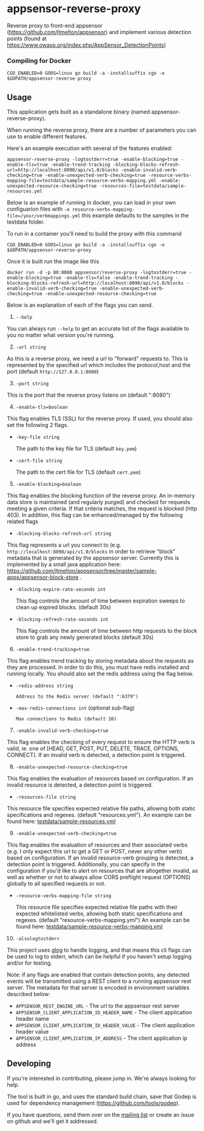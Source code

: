 # appsensor-reverse-proxy
Reverse proxy to front-end appsensor (https://github.com/jtmelton/appsensor) and implement various detection points (found at https://www.owasp.org/index.php/AppSensor_DetectionPoints)

### Compiling for Docker
```
CGO_ENABLED=0 GOOS=linux go build -a -installsuffix cgo -o $GOPATH/appsensor-reverse-proxy
```

## Usage
This application gets built as a standalone binary (named appsensor-reverse-proxy). 

When running the reverse proxy, there are a number of parameters you can use to enable different features. 

Here's an example execution with several of the features enabled: 

`appsensor-reverse-proxy -logtostderr=true -enable-blocking=true -enable-tls=true -enable-trend-tracking -blocking-blocks-refresh-url=http://localhost:8090/api/v1.0/blocks -enable-invalid-verb-checking=true -enable-unexpected-verb-checking=true -resource-verbs-mapping-file=testdata/sample-resource-verbs-mapping.yml -enable-unexpected-resource-checking=true -resources-file=testdata/sample-resources.yml`

Below is an example of running in docker, you can load in your own configuarion files with `-e resource-verbs-mapping-file=/your/verbmappings.yml` this example defaults to the samples in the testdata folder. 

To run in a container you'll need to build the proxy with this command
```
CGO_ENABLED=0 GOOS=linux go build -a -installsuffix cgo -o $GOPATH/appsensor-reverse-proxy
```

Once it is built run the image like this
```
docker run -d -p 80:8080 appsensor/reverse-proxy -logtostderr=true -enable-blocking=true -enable-tls=false -enable-trend-tracking -blocking-blocks-refresh-url=http://localhost:8090/api/v1.0/blocks -enable-invalid-verb-checking=true -enable-unexpected-verb-checking=true -enable-unexpected-resource-checking=true
```

Below is an explanation of each of the flags you can send. 

1. `--help`
   
  You can always run `--help` to get an accurate list of the flags available to you no matter what version you're running. 

2. `-url string`
   
  As this is a reverse proxy, we need a url to "forward" requests to. This is represented by the specified url which includes the protocol,host and the port (default `http://127.0.0.1:8080`)

3. `-port string`
   
  This is the port that the reverse proxy listens on (default ":8080")

4. `-enable-tls=boolean`

  This flag enables TLS (SSL) for the reverse proxy. If used, you should also set the following 2 flags.

  * `-key-file string`

    The path to the key file for TLS (default `key.pem`)

  * `-cert-file string`

    The path to the cert file for TLS (default `cert.pem`)

5. `-enable-blocking=boolean`
 
  This flag enables the blocking function of the reverse proxy. An in-memory data store is maintained (and regularly purged) and checked for requests meeting a given criteria. If that criteria matches, the request is blocked (http 403). In addition, this flag can be enhanced/managed by the following related flags

  * `-blocking-blocks-refresh-url string`

  This flag represents a url you connect to (e.g. `http://localhost:8090/api/v1.0/blocks` in order to retrieve "block" metadata that is generated by the appsensor server. Currently this is implemented by a small java application here: https://github.com/jtmelton/appsensor/tree/master/sample-apps/appsensor-block-store .

  * `-blocking-expire-rate-seconds int`

    This flag controls the amount of time between expiration sweeps to clean up expired blocks. (default 30s)

  * `-blocking-refresh-rate-seconds int`

    This flag controls the amount of time between http requests to the block store to grab any newly generated blocks (default 30s)
   
6.  `-enable-trend-tracking=true`
  
  This flag enables trend tracking by storing metadata about the requests as they are processed. In order to do this, you must have redis installed and running locally. You should also set the redis address using the flag below. 

  * `-redis-address string`
 
    	Address to the Redis server (default ":6379")
    	
  * `-max-redis-connections int` (optional sub-flag)

    	Max connections to Redis (default 10)

7. `-enable-invalid-verb-checking=true`

  This flag enables the checking of every request to ensure the HTTP verb is valid, ie. one of [HEAD, GET, POST, PUT, DELETE, TRACE, OPTIONS, CONNECT]. If an invalid verb is detected, a detection point is triggered.
  
8. `-enable-unexpected-resource-checking=true`
  
  This flag enables the evaluation of resources based on configuration. If an invalid resource is detected, a detection point is triggered.
  
  * `-resources-file string`

  This resource file specifies expected relative file paths, allowing both static specifications and regexes. (default "resources.yml"). An example can be found here: [testdata/sample-resources.yml](testdata/sample-resources.yml)
    	
9. `-enable-unexpected-verb-checking=true`

  This flag enables the evaluation of resources and their associated verbs (e.g. I only expect this url to get a GET or POST, never any other verb) based on configuration. If an invalid resource-verb grouping is detected, a detection point is triggered. Additionally, you can specify in the configuration if you'd like to alert on resources that are altogether invalid, as well as whether or not to always allow CORS preflight request (OPTIONS) globally to all specified requests or not.
   
  * `-resource-verbs-mapping-file string`
  
    This resource file specifies expected relative file paths with their expected whitelisted verbs, allowing both static specifications and regexes. (default "resource-verbs-mapping.yml") An example can be found here: [testdata/sample-resource-verbs-mapping.yml](testdata/sample-resource-verbs-mapping.yml)
    	
10. `-alsologtostderr`
   
  This project uses [glog](https://godoc.org/github.com/golang/glog) to handle logging, and that means this cli flags can be used to log to stderr, which can be helpful if you haven't setup logging and/or for testing.

Note: if any flags are enabled that contain detection points, any detected events will be transmitted using a REST client to a running appsensor rest server. The metadata for that server is encoded in environment variables described below: 

* `APPSENSOR_REST_ENGINE_URL` - The url to the appsensor rest server
* `APPSENSOR_CLIENT_APPLICATION_ID_HEADER_NAME` - The client application header name 
* `APPSENSOR_CLIENT_APPLICATION_ID_HEADER_VALUE` - The client application header value 
* `APPSENSOR_CLIENT_APPLICATION_IP_ADDRESS` - The client application ip address

## Developing
If you're interested in contributing, please jump in. We're always looking for help.

The tool is built in go, and uses the standard build chain, save that Godep is used for dependency management (https://github.com/tools/godep). 

If you have questions, send them over on the [mailing list](https://lists.owasp.org/listinfo/owasp-appsensor-project) or create an issue on github and we'll get it addressed.
